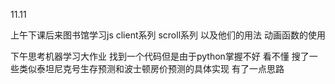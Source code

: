11.11

上午下课后来图书馆学习js  client系列 scroll系列 以及他们的用法    动画函数的使用

下午思考机器学习大作业    找到一个代码但是由于python掌握不好  看不懂   搜了一些类似泰坦尼克号生存预测和波士顿房价预测的具体实现 有了一点思路  

